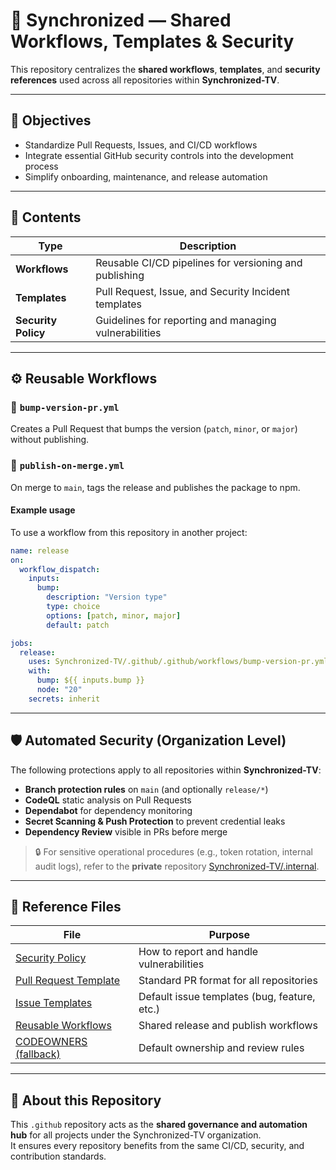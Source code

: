 # 🧭 Synchronized — Shared Workflows, Templates & Security

This repository centralizes the **shared workflows**, **templates**, and **security references** used across all repositories within **Synchronized-TV**.

---

## 🎯 Objectives

- Standardize Pull Requests, Issues, and CI/CD workflows  
- Integrate essential GitHub security controls into the development process  
- Simplify onboarding, maintenance, and release automation  

---

## 🧩 Contents

| Type | Description |
|------|--------------|
| **Workflows** | Reusable CI/CD pipelines for versioning and publishing |
| **Templates** | Pull Request, Issue, and Security Incident templates |
| **Security Policy** | Guidelines for reporting and managing vulnerabilities |

---

## ⚙️ Reusable Workflows

### 🔁 `bump-version-pr.yml`
Creates a Pull Request that bumps the version (`patch`, `minor`, or `major`) without publishing.

### 🚀 `publish-on-merge.yml`
On merge to `main`, tags the release and publishes the package to npm.

#### Example usage
To use a workflow from this repository in another project:

```yaml
name: release
on:
  workflow_dispatch:
    inputs:
      bump:
        description: "Version type"
        type: choice
        options: [patch, minor, major]
        default: patch

jobs:
  release:
    uses: Synchronized-TV/.github/.github/workflows/bump-version-pr.yml@main
    with:
      bump: ${{ inputs.bump }}
      node: "20"
    secrets: inherit
```
---


## 🛡️ Automated Security (Organization Level)

The following protections apply to all repositories within **Synchronized-TV**:

- **Branch protection rules** on `main` (and optionally `release/*`)  
- **CodeQL** static analysis on Pull Requests  
- **Dependabot** for dependency monitoring  
- **Secret Scanning & Push Protection** to prevent credential leaks  
- **Dependency Review** visible in PRs before merge  

> 🔒 For sensitive operational procedures (e.g., token rotation, internal audit logs), refer to the **private** repository [Synchronized-TV/.internal](https://github.com/Synchronized-TV/.internal).

---

## 🔗 Reference Files

| File | Purpose |
|------|----------|
| [Security Policy](./SECURITY.md) | How to report and handle vulnerabilities |
| [Pull Request Template](./PULL_REQUEST_TEMPLATE.md) | Standard PR format for all repositories |
| [Issue Templates](./ISSUE_TEMPLATE/) | Default issue templates (bug, feature, etc.) |
| [Reusable Workflows](./.github/workflows/) | Shared release and publish workflows |
| [CODEOWNERS (fallback)](./CODEOWNERS) | Default ownership and review rules |

---

## 🧭 About this Repository

This `.github` repository acts as the **shared governance and automation hub** for all projects under the Synchronized-TV organization.  
It ensures every repository benefits from the same CI/CD, security, and contribution standards.
